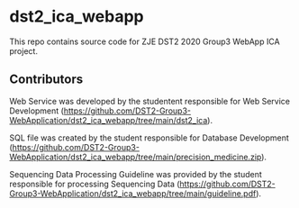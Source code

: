 # dst2_ica_webapp
This repo contains source code for ZJE DST2 2020 Group3 WebApp ICA project.

## Contributors
Web Service was developed by the studentent responsible for Web Service Development (https://github.com/DST2-Group3-WebApplication/dst2_ica_webapp/tree/main/dst2_ica).

SQL file was created by the student responsible for Database Development (https://github.com/DST2-Group3-WebApplication/dst2_ica_webapp/tree/main/precision_medicine.zip).

Sequencing Data Processing Guideline was provided by the student responsible for processing Sequencing Data 
(https://github.com/DST2-Group3-WebApplication/dst2_ica_webapp/tree/main/guideline.pdf).
